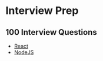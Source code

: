 # Interview Prep

## 100 Interview Questions

* [React](./ReactJS/Interview/100_React_Question/)
* [NodeJS](./NodeJS_Express/Interview/100_Node_Question/)